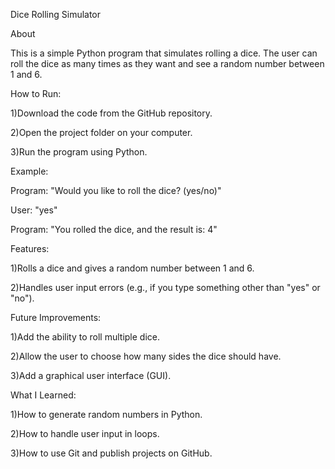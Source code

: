 Dice Rolling Simulator

About

This is a simple Python program that simulates rolling a dice. The user can roll the dice as many times as they want and see a random number between 1 and 6.

How to Run:

1)Download the code from the GitHub repository.

2)Open the project folder on your computer.

3)Run the program using Python.

Example:

Program: "Would you like to roll the dice? (yes/no)"

User: "yes"

Program: "You rolled the dice, and the result is: 4"

Features:

1)Rolls a dice and gives a random number between 1 and 6.

2)Handles user input errors (e.g., if you type something other than "yes" or "no").

Future Improvements:

1)Add the ability to roll multiple dice.

2)Allow the user to choose how many sides the dice should have.

3)Add a graphical user interface (GUI).

What I Learned:

1)How to generate random numbers in Python.

2)How to handle user input in loops.

3)How to use Git and publish projects on GitHub.
